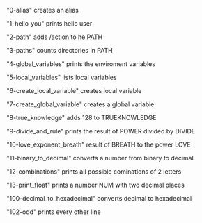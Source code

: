 "0-alias" creates an alias

"1-hello_you" prints hello user

"2-path" adds /action to he PATH

"3-paths" counts directories in PATH

"4-global_variables" prints the enviroment variables

"5-local_variables" lists local variables

"6-create_local_variable" creates local variable

"7-create_global_variable" creates a global variable

"8-true_knowledge" adds 128 to TRUEKNOWLEDGE

"9-divide_and_rule" prints the result of POWER divided by DIVIDE

"10-love_exponent_breath" result of BREATH to the power LOVE

"11-binary_to_decimal" converts a number from binary to decimal

"12-combinations" prints all possible cominations of 2 letters

"13-print_float" prints a number NUM with two decimal places

"100-decimal_to_hexadecimal" converts decimal to hexadecimal

"102-odd" prints every other line

